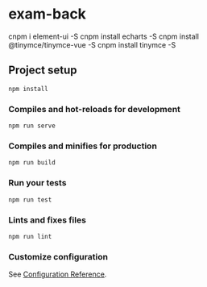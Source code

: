 # exam-back
cnpm i element-ui -S
cnpm install echarts -S
cnpm install @tinymce/tinymce-vue -S
cnpm install tinymce -S
## Project setup
```
npm install
```

### Compiles and hot-reloads for development
```
npm run serve
```

### Compiles and minifies for production
```
npm run build
```

### Run your tests
```
npm run test
```

### Lints and fixes files
```
npm run lint
```

### Customize configuration
See [Configuration Reference](https://cli.vuejs.org/config/).
